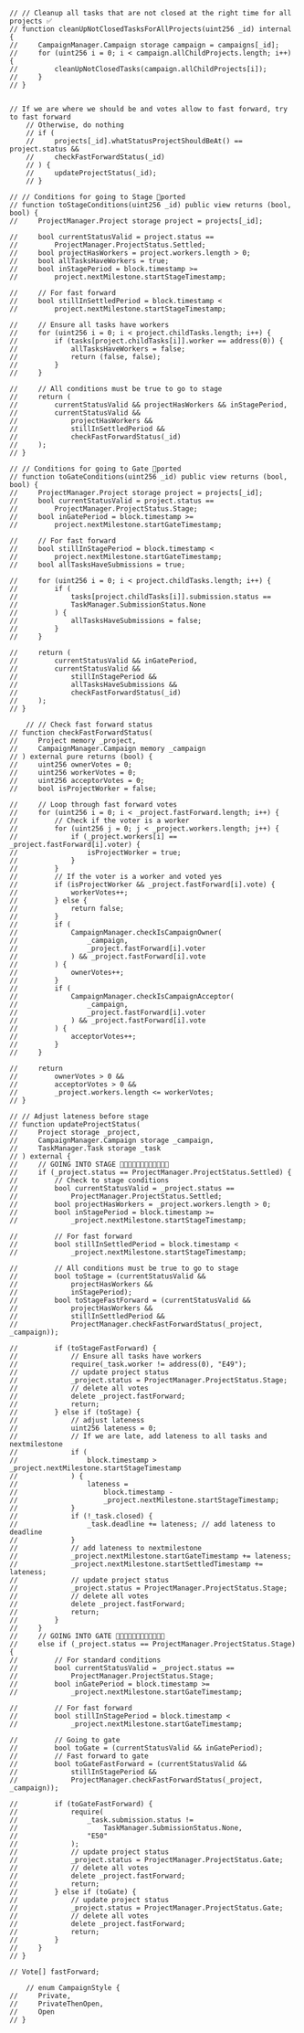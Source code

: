     // // Cleanup all tasks that are not closed at the right time for all projects ✅
    // function cleanUpNotClosedTasksForAllProjects(uint256 _id) internal {
    //     CampaignManager.Campaign storage campaign = campaigns[_id];
    //     for (uint256 i = 0; i < campaign.allChildProjects.length; i++) {
    //         cleanUpNotClosedTasks(campaign.allChildProjects[i]);
    //     }
    // }


    // If we are where we should be and votes allow to fast forward, try to fast forward
        // Otherwise, do nothing
        // if (
        //     projects[_id].whatStatusProjectShouldBeAt() == project.status &&
        //     checkFastForwardStatus(_id)
        // ) {
        //     updateProjectStatus(_id);
        // }

    // // Conditions for going to Stage 🪿ported
    // function toStageConditions(uint256 _id) public view returns (bool, bool) {
    //     ProjectManager.Project storage project = projects[_id];

    //     bool currentStatusValid = project.status ==
    //         ProjectManager.ProjectStatus.Settled;
    //     bool projectHasWorkers = project.workers.length > 0;
    //     bool allTasksHaveWorkers = true;
    //     bool inStagePeriod = block.timestamp >=
    //         project.nextMilestone.startStageTimestamp;

    //     // For fast forward
    //     bool stillInSettledPeriod = block.timestamp <
    //         project.nextMilestone.startStageTimestamp;

    //     // Ensure all tasks have workers
    //     for (uint256 i = 0; i < project.childTasks.length; i++) {
    //         if (tasks[project.childTasks[i]].worker == address(0)) {
    //             allTasksHaveWorkers = false;
    //             return (false, false);
    //         }
    //     }

    //     // All conditions must be true to go to stage
    //     return (
    //         currentStatusValid && projectHasWorkers && inStagePeriod,
    //         currentStatusValid &&
    //             projectHasWorkers &&
    //             stillInSettledPeriod &&
    //             checkFastForwardStatus(_id)
    //     );
    // }

    // // Conditions for going to Gate 🪿ported
    // function toGateConditions(uint256 _id) public view returns (bool, bool) {
    //     ProjectManager.Project storage project = projects[_id];
    //     bool currentStatusValid = project.status ==
    //         ProjectManager.ProjectStatus.Stage;
    //     bool inGatePeriod = block.timestamp >=
    //         project.nextMilestone.startGateTimestamp;

    //     // For fast forward
    //     bool stillInStagePeriod = block.timestamp <
    //         project.nextMilestone.startGateTimestamp;
    //     bool allTasksHaveSubmissions = true;

    //     for (uint256 i = 0; i < project.childTasks.length; i++) {
    //         if (
    //             tasks[project.childTasks[i]].submission.status ==
    //             TaskManager.SubmissionStatus.None
    //         ) {
    //             allTasksHaveSubmissions = false;
    //         }
    //     }

    //     return (
    //         currentStatusValid && inGatePeriod,
    //         currentStatusValid &&
    //             stillInStagePeriod &&
    //             allTasksHaveSubmissions &&
    //             checkFastForwardStatus(_id)
    //     );
    // }

        // // Check fast forward status
    // function checkFastForwardStatus(
    //     Project memory _project,
    //     CampaignManager.Campaign memory _campaign
    // ) external pure returns (bool) {
    //     uint256 ownerVotes = 0;
    //     uint256 workerVotes = 0;
    //     uint256 acceptorVotes = 0;
    //     bool isProjectWorker = false;

    //     // Loop through fast forward votes
    //     for (uint256 i = 0; i < _project.fastForward.length; i++) {
    //         // Check if the voter is a worker
    //         for (uint256 j = 0; j < _project.workers.length; j++) {
    //             if (_project.workers[i] == _project.fastForward[i].voter) {
    //                 isProjectWorker = true;
    //             }
    //         }
    //         // If the voter is a worker and voted yes
    //         if (isProjectWorker && _project.fastForward[i].vote) {
    //             workerVotes++;
    //         } else {
    //             return false;
    //         }
    //         if (
    //             CampaignManager.checkIsCampaignOwner(
    //                 _campaign,
    //                 _project.fastForward[i].voter
    //             ) && _project.fastForward[i].vote
    //         ) {
    //             ownerVotes++;
    //         }
    //         if (
    //             CampaignManager.checkIsCampaignAcceptor(
    //                 _campaign,
    //                 _project.fastForward[i].voter
    //             ) && _project.fastForward[i].vote
    //         ) {
    //             acceptorVotes++;
    //         }
    //     }

    //     return
    //         ownerVotes > 0 &&
    //         acceptorVotes > 0 &&
    //         _project.workers.length <= workerVotes;
    // }

    // // Adjust lateness before stage
    // function updateProjectStatus(
    //     Project storage _project,
    //     CampaignManager.Campaign storage _campaign,
    //     TaskManager.Task storage _task
    // ) external {
    //     // GOING INTO STAGE 🔹🔹🔹🔹🔹🔹🔹🔹🔹🔹🔹🔹
    //     if (_project.status == ProjectManager.ProjectStatus.Settled) {
    //         // Check to stage conditions
    //         bool currentStatusValid = _project.status ==
    //             ProjectManager.ProjectStatus.Settled;
    //         bool projectHasWorkers = _project.workers.length > 0;
    //         bool inStagePeriod = block.timestamp >=
    //             _project.nextMilestone.startStageTimestamp;

    //         // For fast forward
    //         bool stillInSettledPeriod = block.timestamp <
    //             _project.nextMilestone.startStageTimestamp;

    //         // All conditions must be true to go to stage
    //         bool toStage = (currentStatusValid &&
    //             projectHasWorkers &&
    //             inStagePeriod);
    //         bool toStageFastForward = (currentStatusValid &&
    //             projectHasWorkers &&
    //             stillInSettledPeriod &&
    //             ProjectManager.checkFastForwardStatus(_project, _campaign));

    //         if (toStageFastForward) {
    //             // Ensure all tasks have workers
    //             require(_task.worker != address(0), "E49");
    //             // update project status
    //             _project.status = ProjectManager.ProjectStatus.Stage;
    //             // delete all votes
    //             delete _project.fastForward;
    //             return;
    //         } else if (toStage) {
    //             // adjust lateness
    //             uint256 lateness = 0;
    //             // If we are late, add lateness to all tasks and nextmilestone
    //             if (
    //                 block.timestamp > _project.nextMilestone.startStageTimestamp
    //             ) {
    //                 lateness =
    //                     block.timestamp -
    //                     _project.nextMilestone.startStageTimestamp;
    //             }
    //             if (!_task.closed) {
    //                 _task.deadline += lateness; // add lateness to deadline
    //             }
    //             // add lateness to nextmilestone
    //             _project.nextMilestone.startGateTimestamp += lateness;
    //             _project.nextMilestone.startSettledTimestamp += lateness;
    //             // update project status
    //             _project.status = ProjectManager.ProjectStatus.Stage;
    //             // delete all votes
    //             delete _project.fastForward;
    //             return;
    //         }
    //     }
    //     // GOING INTO GATE 🔹🔹🔹🔹🔹🔹🔹🔹🔹🔹🔹🔹
    //     else if (_project.status == ProjectManager.ProjectStatus.Stage) {
    //         // For standard conditions
    //         bool currentStatusValid = _project.status ==
    //             ProjectManager.ProjectStatus.Stage;
    //         bool inGatePeriod = block.timestamp >=
    //             _project.nextMilestone.startGateTimestamp;

    //         // For fast forward
    //         bool stillInStagePeriod = block.timestamp <
    //             _project.nextMilestone.startGateTimestamp;

    //         // Going to gate
    //         bool toGate = (currentStatusValid && inGatePeriod);
    //         // Fast forward to gate
    //         bool toGateFastForward = (currentStatusValid &&
    //             stillInStagePeriod &&
    //             ProjectManager.checkFastForwardStatus(_project, _campaign));

    //         if (toGateFastForward) {
    //             require(
    //                 _task.submission.status !=
    //                     TaskManager.SubmissionStatus.None,
    //                 "E50"
    //             );
    //             // update project status
    //             _project.status = ProjectManager.ProjectStatus.Gate;
    //             // delete all votes
    //             delete _project.fastForward;
    //             return;
    //         } else if (toGate) {
    //             // update project status
    //             _project.status = ProjectManager.ProjectStatus.Gate;
    //             // delete all votes
    //             delete _project.fastForward;
    //             return;
    //         }
    //     }
    // }

    // Vote[] fastForward;

        // enum CampaignStyle {
    //     Private,
    //     PrivateThenOpen,
    //     Open
    // }